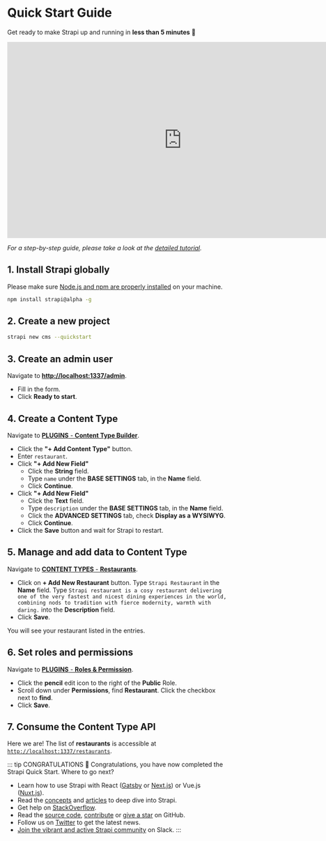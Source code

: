 # Quick Start Guide

Get ready to make Strapi up and running in **less than 5 minutes** 🚀

<div class="video-container">
   <iframe width="800" height="450" src="https://www.youtube.com/embed/nux0djdHmY8" frameborder="0" allow="accelerometer; autoplay; encrypted-media; gyroscope; picture-in-picture" allowfullscreen></iframe>
</div>

*For a step-by-step guide, please take a look at the [detailed tutorial](quick-start-tutorial.html).*

## 1. Install Strapi globally

Please make sure [Node.js and npm are properly installed](install-requirements.html) on your machine.

```bash
npm install strapi@alpha -g
```

## 2. Create a new project

```bash
strapi new cms --quickstart
```

## 3. Create an admin user

Navigate to [**http://localhost:1337/admin**](http://localhost:1337/admin).

 - Fill in the form.
 - Click **Ready to start**.

## 4. Create a Content Type

Navigate to [**PLUGINS** - **Content Type Builder**](http://localhost:1337/admin/plugins/content-type-builder).

   - Click the **"+ Add Content Type"** button.
   - Enter `restaurant`.
   - Click **"+ Add New Field"**
      - Click the **String** field.
      - Type `name` under the **BASE SETTINGS** tab, in the **Name** field. 
      - Click **Continue**.
   - Click **"+ Add New Field"** 
      - Click the **Text** field.
      - Type `description` under the **BASE SETTINGS** tab, in the **Name** field. 
      - Click the **ADVANCED SETTINGS** tab, check **Display as a WYSIWYG**. 
      - Click **Continue**.
   - Click the **Save** button and wait for Strapi to restart.

## 5. Manage and add data to Content Type

Navigate to [**CONTENT TYPES** - **Restaurants**](http://localhost:1337/admin/plugins/content-manager/restaurant?source=content-manager).

   - Click on **+ Add New Restaurant** button. Type `Strapi Restaurant` in the **Name** field. Type `Strapi restaurant is a cosy restaurant delivering one of the very fastest and nicest dining experiences in the world, combining nods to tradition with fierce modernity, warmth with daring.` into the **Description** field. 
   - Click **Save**.

You will see your restaurant listed in the entries. 

## 6. Set roles and permissions

Navigate to [**PLUGINS** - **Roles & Permission**](http://localhost:1337/admin/plugins/users-permissions/roles).

   - Click the **pencil** edit icon to the right of the **Public** Role.
   - Scroll down under **Permissions**, find **Restaurant**. Click the checkbox next to **find**.
   - Click **Save**.

## 7. Consume the Content Type API

Here we are! The list of **restaurants** is accessible at [`http://localhost:1337/restaurants`](http://localhost:1337/restaurants).

::: tip CONGRATULATIONS
👏 Congratulations, you have now completed the Strapi Quick Start. Where to go next?
 - Learn how to use Strapi with React ([Gatsby](https://blog.strapi.io/building-a-static-website-using-gatsby-and-strapi) or [Next.js](https://blog.strapi.io/strapi-next-setup/)) or Vue.js ([Nuxt.js](https://blog.strapi.io/cooking-a-deliveroo-clone-with-nuxt-vue-js-graphql-strapi-and-stripe-setup-part-1-7/)).
 - Read the [concepts](../concepts/concepts.html) and [articles](../articles/) to deep dive into Strapi.
 - Get help on [StackOverflow](https://stackoverflow.com/questions/tagged/strapi).
 - Read the [source code](https://github.com/strapi/strapi), [contribute](https://github.com/strapi/strapi/blob/master/CONTRIBUTING.md) or [give a star](https://github.com/strapi/strapi) on GitHub.
 - Follow us on [Twitter](https://twitter.com/strapijs) to get the latest news.
 - [Join the vibrant and active Strapi community](https://slack.strapi.io) on Slack. 
:::
